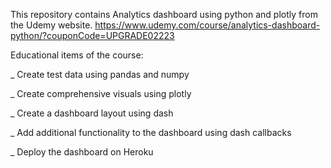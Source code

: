 This repository contains Analytics dashboard using python and plotly from the Udemy website. https://www.udemy.com/course/analytics-dashboard-python/?couponCode=UPGRADE02223

Educational items of the course:

   _ Create test data using pandas and numpy
   
   _ Create comprehensive visuals using plotly
   
   _ Create a dashboard layout using dash
   
   _ Add additional functionality to the dashboard using dash callbacks
   
   _ Deploy the dashboard on Heroku
